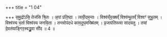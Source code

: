 +++
title = "1 04"

+++
स॒मु॒द्रो॑ऽसि॒ तेज॑सि श्रि॒तः । अ॒पां प्र॑ति॒ष्ठा । त्वयी॒दम॒न्तः । विश्व॑य्ँय॒ख्षव्ँ विश्व॑म्भू॒तव्ँ विश्वꣳ॑ सुभू॒तम् ।  विश्व॑स्य भ॒र्ता विश्व॑स्य जनयि॒ता । तन्त्वोप॑दधे काम॒दुघ॒मख्षि॑तम् । प्र॒जाप॑तिस्त्वा सादयतु ।  तया॑ दे॒वत॑याङ्गिर॒स्वद्ध्रु॒वा सी॑द ॥ 4 ॥

